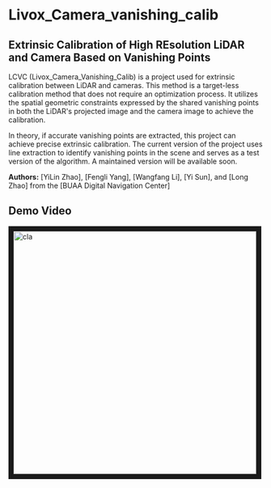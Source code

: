 # Livox_Camera_vanishing_calib
## Extrinsic Calibration of High REsolution LiDAR and Camera Based on Vanishing Points
LCVC (Livox_Camera_Vanishing_Calib) is a project used for extrinsic calibration between LiDAR and cameras. This method is a target-less calibration method that does not require an optimization process. It utilizes the spatial geometric constraints expressed by the shared vanishing points in both the LiDAR's projected image and the camera image to achieve the calibration. 

In theory, if accurate vanishing points are extracted, this project can achieve precise extrinsic calibration. The current version of the project uses line extraction to identify vanishing points in the scene and serves as a test version of the algorithm. A maintained version will be available soon.

**Authors:** [YiLin Zhao], [Fengli Yang], [Wangfang Li], [Yi Sun], and [Long Zhao] from the [BUAA Digital Navigation Center]

## Demo Video

<a href="https://youtu.be/17XT2uk6Mf8" target="_blank"><img src="https://i9.ytimg.com/vi_webp/17XT2uk6Mf8/mq1.webp?sqp=COD-5bUG-oaymwEmCMACELQB8quKqQMa8AEB-AH-CYAC0AWKAgwIABABGGUgZShlMA8=&rs=AOn4CLCjSJ0h13AynXrP8y_Vx3Kdyo257g" alt="cla" width="480"  border="10" /></a>

